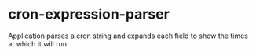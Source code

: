 # cron-expression-parser
Application parses a cron string and expands each field to show the times at which it will run.
